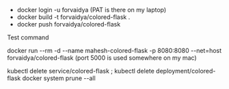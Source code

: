  + docker login -u forvaidya (PAT is there on my laptop)
 + docker build -t forvaidya/colored-flask .
 + docker push forvaidya/colored-flask

 Test command 

 docker run --rm -d --name mahesh-colored-flask -p 8080:8080 --net=host forvaidya/colored-flask
 (port 5000 is used somewhere on my mac) 

 kubectl delete service/colored-flask ; kubectl delete deployment/colored-flask
 docker system prune --all
